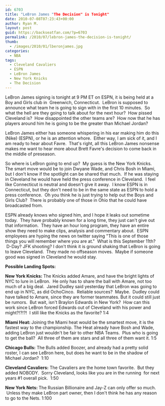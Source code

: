 ```yaml
---
id: 6703
title: "LeBron James "The Decision" is Tonight"
date: 2010-07-08T07:23:43+00:00
author: Ryan M.
layout: post
guid: https://backseatfan.com/?p=6703
permalink: /2010/07/lebron-james-the-decision-is-tonight/
thumb:
  - /images/2010/01/lberonjames.jpg
categories:
  - NBA
tags:
  - Cleveland Cavaliers
  - ESPN
  - LeBron James
  - New York Knicks
  - The Decision
---
```


<div class="entry">
  <p>
    LeBron James signing is tonight at 9 PM ET on ESPN, it is being held at a Boy and Girls club in  Greenwich, Connecticut.  LeBron is supposed to announce what team he is going to sign with in the first 10 minutes.  So what the hell are they going to talk about for the next hour?  How pissed Cleveland is?  How disappointed the other teams are?  How now that he has players around him he is going to be the greater than Michael Jordan?
  </p>

  <p>
    LeBron James either has someone whispering in his ear making him do this (Nike) (ESPN), or he is an attention whore.  Either way, I am sick of it, and I am ready to hear about Favre.  That's right, all this LeBron James nonsense makes me want to hear more about Brett Favre's decision to come back in the middle of preseason.
  </p>

  <p>
    So where is LeBron going to end up?  My guess is the New York Knicks.  The smart move would be to join Dwyane Wade, and Chris Bosh in Miami, but I don't know if the spotlight can be shared that much.  If he was staying in Cleveland he would have held the press conference in Cleveland.  I feel like Connecticut is neutral and doesn't give it away.  I know ESPN is in Connecticut, but they don't need to be in the same state as ESPN to hold a press conference.  Oh you think he is just trying to help out the Boys and Girls Club?  There is probably one of those in Ohio that he could have broadcasted from.
  </p>

  <p>
    ESPN already knows who signed him, and I hope it leaks out sometime today.  They have probably known for a long time, they just can't give out that information.  They have an hour long program, they have an entire show they need to make clips, analysis and commentary about.  ESPN employees are hyping the news on twitter saying "This is one of those things you will remember where you are at."  What is this September 11th?  D-Day? JFK shooting? I don't think it is ground shaking that LeBron is going to leave Cleveland.  They made no offseason moves.  Maybe if someone good was signed in Cleveland he would stay.
  </p>

  <p>
    <strong>Possible Landing Spots:</strong>
  </p>

  <p>
    <strong>New York Knicks: </strong>The Knicks added Amare, and have the bright lights of NYC to lure in LeBron.  He only has to share the ball with Amare, not too much of a big deal.  Jared Dudley said yesterday that LeBron was going to end up in NYC, as did OchoCinco.  Reliable sources?  Maybe.  Dudley could have talked to Amare, since they are former teammates. But it could still just be rumors.  But wait, isn't Braylon Edwards in New York?  How can this work since LeBron forced Edwards out of Cleveland with his power and might?!?!?!  I still like the Knicks as the favorite? 1:4
  </p>

  <p>
    <strong>Miami Heat: </strong>Joining the Miami heat would be the smartest move, it is the fastest way to the championship. The Heat already have Bosh and Wade, adding LeBron just wouldn't be fair to other NBA Teams.  Plus who is going to get the ball?  All three of them are stars and all three of them want it. 1:5
  </p>

  <p>
    <strong>Chicago Bulls:</strong> The Bulls added Boozer, and already had a pretty solid roster, I can see LeBron here, but does he want to be in the shadow of Michael Jordan?  1:10
  </p>

  <p>
    <strong>Cleveland Cavaliers:</strong> The Cavaliers are the home town favorite.  But they added NOBODY.  Sorry Cleveland, looks like you are in the running  for next years #1 overall pick.  1:50
  </p>

  <p>
    <strong>New York Nets: </strong> The Russian Billionaire and Jay-Z can only offer so much.  Unless they make LeBron part owner, then I don't think he has any reason to go to the Nets. 1:100
  </p>
</div>
